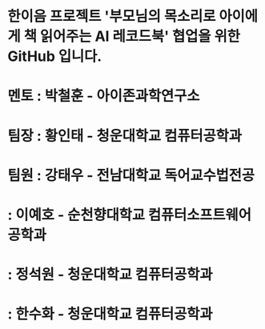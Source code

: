# 한이음 프로젝트 '부모님의 목소리로 아이에게 책 읽어주는 AI 레코드북' 협업을 위한 GitHub 입니다.
# 멘토 : 박철훈 - 아이존과학연구소
# 팀장 : 황인태 - 청운대학교 컴퓨터공학과
# 팀원 : 강태우 - 전남대학교 독어교수법전공
#      : 이예호 - 순천향대학교 컴퓨터소프트웨어공학과
#      : 정석원 - 청운대학교 컴퓨터공학과
#      : 한수화 - 청운대학교 컴퓨터공학과
